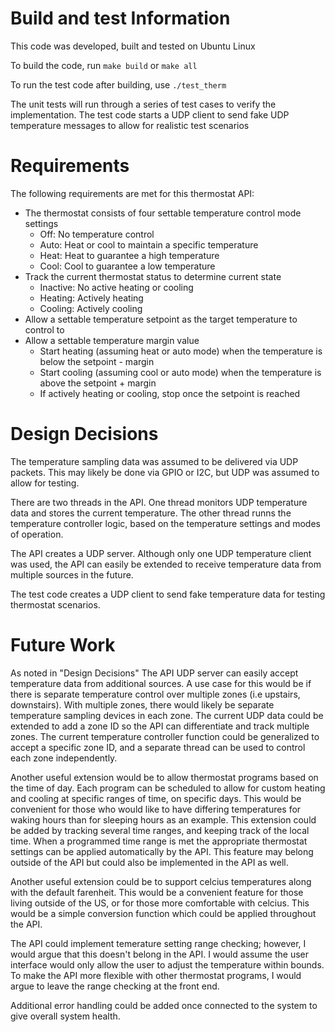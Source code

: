 # Build and test Information

This code was developed, built and tested on Ubuntu Linux

To build the code, run `make build` or `make all`

To run the test code after building, use `./test_therm`

The unit tests will run through a series of test cases to verify the implementation. The test code starts a 
UDP client to send fake UDP temperature messages to allow for realistic test scenarios

# Requirements

The following requirements are met for this thermostat API:
* The thermostat consists of four settable temperature control mode settings 
  * Off: No temperature control
  * Auto: Heat or cool to maintain a specific temperature
  * Heat: Heat to guarantee a high temperature
  * Cool: Cool to guarantee a low temperature
* Track the current thermostat status to determine current state
  * Inactive: No active heating or cooling
  * Heating: Actively heating
  * Cooling: Actively cooling
* Allow a settable temperature setpoint as the target temperature to control to
* Allow a settable temperature margin value
  * Start heating (assuming heat or auto mode) when the temperature is below the setpoint - margin 
  * Start cooling (assuming cool or auto mode) when the temperature is above the setpoint + margin 
  * If actively heating or cooling, stop once the setpoint is reached

# Design Decisions

The temperature sampling data was assumed to be delivered via UDP packets. This may likely be done via GPIO or I2C, 
but UDP was assumed to allow for testing.

There are two threads in the API. One thread monitors UDP temperature data and stores the current temperature. 
The other thread runns the temperature controller logic, based on the temperature settings and modes of operation.

The API creates a UDP server. Although only one UDP temperature client was used, the API can easily be extended 
to receive temperature data from multiple sources in the future. 

The test code creates a UDP client to send fake temperature data for testing thermostat scenarios.

# Future Work

As noted in "Design Decisions" The API UDP server can easily accept temperature data from additional sources. 
A use case for this would be if there is separate temperature control over multiple zones (i.e upstairs, downstairs). 
With multiple zones, there would likely be separate temperature sampling devices in each zone. The current UDP data 
could be extended to add a zone ID so the API can differentiate and track multiple zones. The current temperature 
controller function could be generalized to accept a specific zone ID, and a separate thread can be used to control 
each zone independently.

Another useful extension would be to allow thermostat programs based on the time of day. Each program can be scheduled 
to allow for custom heating and cooling at specific ranges of time, on specific days. This would be convenient for those 
who would like to have differing temperatures for waking hours than for sleeping hours as an example. This extension 
could be added by tracking several time ranges, and keeping track of the local time. When a programmed time range is met 
the appropriate thermostat settings can be applied automatically by the API. This feature may belong outside of the API 
but could also be implemented in the API as well. 

Another useful extension could be to support celcius temperatures along with the default farenheit. This would be a 
convenient feature for those living outside of the US, or for those more comfortable with celcius. This would be a simple 
conversion function which could be applied throughout the API.

The API could implement temerature setting range checking; however, I would argue that this doesn't belong in the API. 
I would assume the user interface would only allow the user to adjust the temperature within bounds. To make the API 
more flexible with other thermostat programs, I would argue to leave the range checking at the front end.

Additional error handling could be added once connected to the system to give overall system health.

